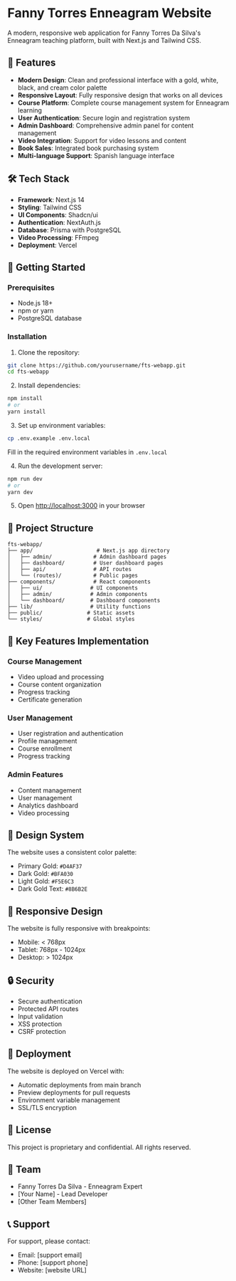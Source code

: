 # Fanny Torres Enneagram Website

A modern, responsive web application for Fanny Torres Da Silva's Enneagram teaching platform, built with Next.js and Tailwind CSS.

## 🌟 Features

- **Modern Design**: Clean and professional interface with a gold, white, black, and cream color palette
- **Responsive Layout**: Fully responsive design that works on all devices
- **Course Platform**: Complete course management system for Enneagram learning
- **User Authentication**: Secure login and registration system
- **Admin Dashboard**: Comprehensive admin panel for content management
- **Video Integration**: Support for video lessons and content
- **Book Sales**: Integrated book purchasing system
- **Multi-language Support**: Spanish language interface

## 🛠️ Tech Stack

- **Framework**: Next.js 14
- **Styling**: Tailwind CSS
- **UI Components**: Shadcn/ui
- **Authentication**: NextAuth.js
- **Database**: Prisma with PostgreSQL
- **Video Processing**: FFmpeg
- **Deployment**: Vercel

## 🚀 Getting Started

### Prerequisites

- Node.js 18+
- npm or yarn
- PostgreSQL database

### Installation

1. Clone the repository:

```bash
git clone https://github.com/yourusername/fts-webapp.git
cd fts-webapp
```

2. Install dependencies:

```bash
npm install
# or
yarn install
```

3. Set up environment variables:

```bash
cp .env.example .env.local
```

Fill in the required environment variables in `.env.local`

4. Run the development server:

```bash
npm run dev
# or
yarn dev
```

5. Open [http://localhost:3000](http://localhost:3000) in your browser

## 📁 Project Structure

```
fts-webapp/
├── app/                    # Next.js app directory
│   ├── admin/             # Admin dashboard pages
│   ├── dashboard/         # User dashboard pages
│   ├── api/               # API routes
│   └── (routes)/          # Public pages
├── components/            # React components
│   ├── ui/               # UI components
│   ├── admin/            # Admin components
│   └── dashboard/        # Dashboard components
├── lib/                  # Utility functions
├── public/              # Static assets
└── styles/              # Global styles
```

## 🔑 Key Features Implementation

### Course Management

- Video upload and processing
- Course content organization
- Progress tracking
- Certificate generation

### User Management

- User registration and authentication
- Profile management
- Course enrollment
- Progress tracking

### Admin Features

- Content management
- User management
- Analytics dashboard
- Video processing

## 🎨 Design System

The website uses a consistent color palette:

- Primary Gold: `#D4AF37`
- Dark Gold: `#BFA030`
- Light Gold: `#F5E6C3`
- Dark Gold Text: `#8B6B2E`

## 📱 Responsive Design

The website is fully responsive with breakpoints:

- Mobile: < 768px
- Tablet: 768px - 1024px
- Desktop: > 1024px

## 🔒 Security

- Secure authentication
- Protected API routes
- Input validation
- XSS protection
- CSRF protection

## 🚀 Deployment

The website is deployed on Vercel with:

- Automatic deployments from main branch
- Preview deployments for pull requests
- Environment variable management
- SSL/TLS encryption

## 📝 License

This project is proprietary and confidential. All rights reserved.

## 👥 Team

- Fanny Torres Da Silva - Enneagram Expert
- [Your Name] - Lead Developer
- [Other Team Members]

## 📞 Support

For support, please contact:

- Email: [support email]
- Phone: [support phone]
- Website: [website URL]

